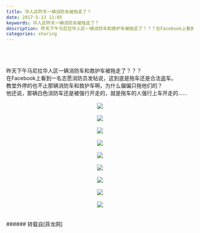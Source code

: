 ```yaml
---
title: 华人区昨天一辆消防车被拖走了？
date: 2017-5-13 11:05
keywords: 华人区昨天一辆消防车被拖走了？
description: 昨天下午马尼拉华人区一辆消防车和救护车被拖走了？？？在Facebook上看到一名志愿消防员发帖说，这到底是拖车还是合法盗车。教堂外停的也不止那辆消防车和救护车啊，为什么偏偏只拖他们的？他还说，那辆白色消防车还是被强行开走的，就是拖车的人强行上车开走的……
categories: sharing
---
```

<td class="t_f" id="postmessage_742105">

<br/>
<br/>
<br/>
昨天下午马尼拉华人区一辆消防车和救护车被拖走了？？？<br/>
在Facebook上看到一名志愿消防员发帖说，这到底是拖车还是合法盗车。<br/>
教堂外停的也不止那辆消防车和救护车啊，为什么偏偏只拖他们的？<br/>
他还说，那辆白色消防车还是被强行开走的，就是拖车的人强行上车开走的……<br/>
<br/>
<div align="center">

<img aid="548301" data-cf-modified-6521a0816bb61250c0b556fb-="" file="data/attachment/forum/201705/13/105710a9n40as2qrhpz44e.png.thumb.jpg" id="aimg_548301" inpost="1" onclick="" onmouseover="" src="http://www.flw.ph/data/attachment/forum/201705/13/105710a9n40as2qrhpz44e.png" style="cursor:pointer" zoomfile="data/attachment/forum/201705/13/105710a9n40as2qrhpz44e.png"/>


<br/>
<br/>

<img aid="548293" data-cf-modified-6521a0816bb61250c0b556fb-="" file="data/attachment/forum/201705/13/105623c6s0u92vtzzv2go8.jpg.thumb.jpg" id="aimg_548293" inpost="1" onclick="" onmouseover="" src="http://www.flw.ph/data/attachment/forum/201705/13/105623c6s0u92vtzzv2go8.jpg" style="cursor:pointer" zoomfile="data/attachment/forum/201705/13/105623c6s0u92vtzzv2go8.jpg"/>


<br/>
<br/>

<img aid="548294" data-cf-modified-6521a0816bb61250c0b556fb-="" file="data/attachment/forum/201705/13/105624j4j9bug8bpub9f9t.jpg.thumb.jpg" id="aimg_548294" inpost="1" onclick="" onmouseover="" src="http://www.flw.ph/data/attachment/forum/201705/13/105624j4j9bug8bpub9f9t.jpg" style="cursor:pointer" zoomfile="data/attachment/forum/201705/13/105624j4j9bug8bpub9f9t.jpg"/>


<br/>
<br/>

<img aid="548295" data-cf-modified-6521a0816bb61250c0b556fb-="" file="data/attachment/forum/201705/13/105624zgj44z5jjf101e4g.jpg.thumb.jpg" id="aimg_548295" inpost="1" onclick="" onmouseover="" src="http://www.flw.ph/data/attachment/forum/201705/13/105624zgj44z5jjf101e4g.jpg" style="cursor:pointer" zoomfile="data/attachment/forum/201705/13/105624zgj44z5jjf101e4g.jpg"/>


<br/>
<br/>

<img aid="548296" data-cf-modified-6521a0816bb61250c0b556fb-="" file="data/attachment/forum/201705/13/105625lfa75liqa4j1jq1z.jpg.thumb.jpg" id="aimg_548296" inpost="1" onclick="" onmouseover="" src="http://www.flw.ph/data/attachment/forum/201705/13/105625lfa75liqa4j1jq1z.jpg" style="cursor:pointer" zoomfile="data/attachment/forum/201705/13/105625lfa75liqa4j1jq1z.jpg"/>


<br/>
<br/>

<img aid="548297" data-cf-modified-6521a0816bb61250c0b556fb-="" file="data/attachment/forum/201705/13/105626xrosmutms0ghspsy.jpg.thumb.jpg" id="aimg_548297" inpost="1" onclick="" onmouseover="" src="http://www.flw.ph/data/attachment/forum/201705/13/105626xrosmutms0ghspsy.jpg" style="cursor:pointer" zoomfile="data/attachment/forum/201705/13/105626xrosmutms0ghspsy.jpg"/>


<br/>
<br/>

<img aid="548298" data-cf-modified-6521a0816bb61250c0b556fb-="" file="data/attachment/forum/201705/13/105627tncz8m7nnnqfnnbm.jpg.thumb.jpg" id="aimg_548298" inpost="1" onclick="" onmouseover="" src="http://www.flw.ph/data/attachment/forum/201705/13/105627tncz8m7nnnqfnnbm.jpg" style="cursor:pointer" zoomfile="data/attachment/forum/201705/13/105627tncz8m7nnnqfnnbm.jpg"/>


<br/>
<br/>

<img aid="548299" data-cf-modified-6521a0816bb61250c0b556fb-="" file="data/attachment/forum/201705/13/105628ote9tm0pxxhh4gp0.jpg.thumb.jpg" id="aimg_548299" inpost="1" onclick="" onmouseover="" src="http://www.flw.ph/data/attachment/forum/201705/13/105628ote9tm0pxxhh4gp0.jpg" style="cursor:pointer" zoomfile="data/attachment/forum/201705/13/105628ote9tm0pxxhh4gp0.jpg"/>


<br/>
<br/>

<img aid="548300" data-cf-modified-6521a0816bb61250c0b556fb-="" file="data/attachment/forum/201705/13/105628fw2unzibzx7b7xmp.jpg.thumb.jpg" id="aimg_548300" inpost="1" onclick="" onmouseover="" src="http://www.flw.ph/data/attachment/forum/201705/13/105628fw2unzibzx7b7xmp.jpg" style="cursor:pointer" zoomfile="data/attachment/forum/201705/13/105628fw2unzibzx7b7xmp.jpg"/>


</div><br/>
<br/>
</td>
###### 转载自[菲龙网]